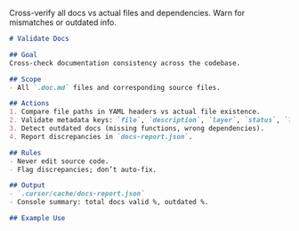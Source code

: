 Cross-verify all docs vs actual files and dependencies. Warn for mismatches or outdated info.



```markdown
# Validate Docs

## Goal
Cross-check documentation consistency across the codebase.

## Scope
- All `.doc.md` files and corresponding source files.

## Actions
1. Compare file paths in YAML headers vs actual file existence.
2. Validate metadata keys: `file`, `description`, `layer`, `status`, `last_updated`.
3. Detect outdated docs (missing functions, wrong dependencies).
4. Report discrepancies in `docs-report.json`.

## Rules
- Never edit source code.
- Flag discrepancies; don’t auto-fix.

## Output
- `.cursor/cache/docs-report.json`
- Console summary: total docs valid %, outdated %.

## Example Use